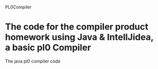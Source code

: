 PL0Compiler

The code for the compiler product homework
using Java & IntellJidea, a basic pl0 Compiler
===========

The java pl0 compiler code
